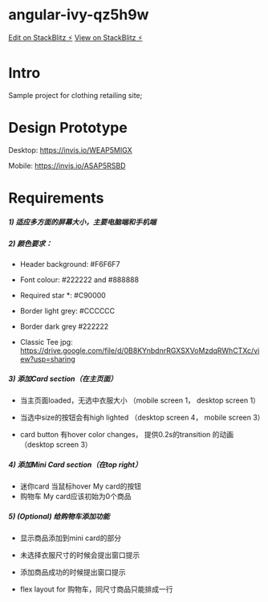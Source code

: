 # angular-ivy-qz5h9w

[Edit on StackBlitz ⚡️](https://stackblitz.com/edit/angular-ivy-qz5h9w)
[View on StackBlitz ⚡️](https://angular-ivy-qz5h9w.stackblitz.io)


# Intro
Sample project for clothing retailing site;

# Design Prototype
Desktop: https://invis.io/WEAP5MIGX

Mobile: https://invis.io/ASAP5RSBD

# Requirements

##### 1)  适应多方面的屏幕大小，主要电脑端和手机端

##### 2) 颜色要求： 

* Header background: #F6F6F7

* Font colour:  #222222 and #888888

* Required star *: #C90000

* Border light grey: #CCCCCC

* Border dark grey #222222

* Classic Tee jpg: https://drive.google.com/file/d/0B8KYnbdnrRGXSXVoMzdqRWhCTXc/view?usp=sharing

##### 3) 添加Card section（在主页面）

* 当主页面loaded，无选中衣服大小 （mobile screen 1， desktop screen 1）

* 当选中size的按钮会有high lighted （desktop screen 4， mobile screen 3）

* card button 有hover color changes， 提供0.2s的transition 的动画（desktop screen 3）

##### 4) 添加Mini Card section（在top right）

*  迷你card 当鼠标hover My card的按钮 
*  购物车 My card应该初始为0个商品

##### 5) (Optional) 给购物车添加功能

* 显示商品添加到mini card的部分

* 未选择衣服尺寸的时候会提出窗口提示

* 添加商品成功的时候提出窗口提示

* flex layout for 购物车，同尺寸商品只能排成一行

